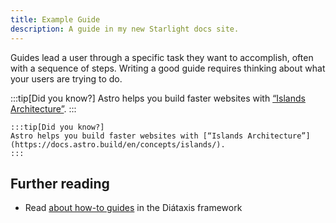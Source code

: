 ```yaml
---
title: Example Guide
description: A guide in my new Starlight docs site.
---
```


Guides lead a user through a specific task they want to accomplish, often with a sequence of steps.
Writing a good guide requires thinking about what your users are trying to do.


:::tip[Did you know?]
Astro helps you build faster websites with [“Islands Architecture”](https://docs.astro.build/en/concepts/islands/).
:::

```mdx
:::tip[Did you know?]
Astro helps you build faster websites with [“Islands Architecture”](https://docs.astro.build/en/concepts/islands/).
:::
```

## Further reading

- Read [about how-to guides](https://diataxis.fr/how-to-guides/) in the Diátaxis framework
